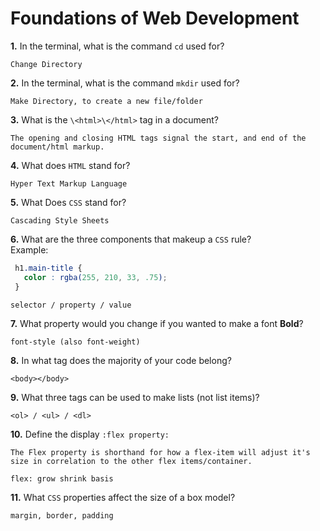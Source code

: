 # Foundations of Web Development

**1.** In the terminal, what is the command `cd` used for?
<!-- enter you answer in the space below -->
```
Change Directory
```

**2.** In the terminal, what is the command `mkdir` used for?
<!-- enter you answer in the space below -->
```
Make Directory, to create a new file/folder
```

**3.** What is the `\<html>\</html>` tag in a document?
<!-- enter you answer in the space below -->
```
The opening and closing HTML tags signal the start, and end of the document/html markup.
```

**4.** What does `HTML` stand for?
<!-- enter you answer in the space below -->
```
Hyper Text Markup Language
```

**5.** What Does `CSS` stand for?
<!-- enter you answer in the space below -->
```
Cascading Style Sheets
```

**6.** What are the three components that makeup a `CSS` rule? <br> Example:
```css
 h1.main-title {
   color : rgba(255, 210, 33, .75);
 }
```
<!-- enter you answer in the space below -->
```
selector / property / value
```

**7.** What property would you change if you wanted to make a font **Bold**?
<!-- enter you answer in the space below -->
```
font-style (also font-weight)
```

**8.** In what tag does the majority of your code belong?
<!-- enter you answer in the space below -->
```
<body></body>
```

**9.** What three tags can be used to make lists (not list items)?
<!-- enter you answer in the space below -->
```
<ol> / <ul> / <dl>
```

**10.** Define the display `:flex property:`
<!-- enter you answer in the space below -->
```
The Flex property is shorthand for how a flex-item will adjust it's size in correlation to the other flex items/container.

flex: grow shrink basis
```

**11.** What `CSS` properties affect the size of a box model?
<!-- enter you answer in the space below -->
```
margin, border, padding
```
